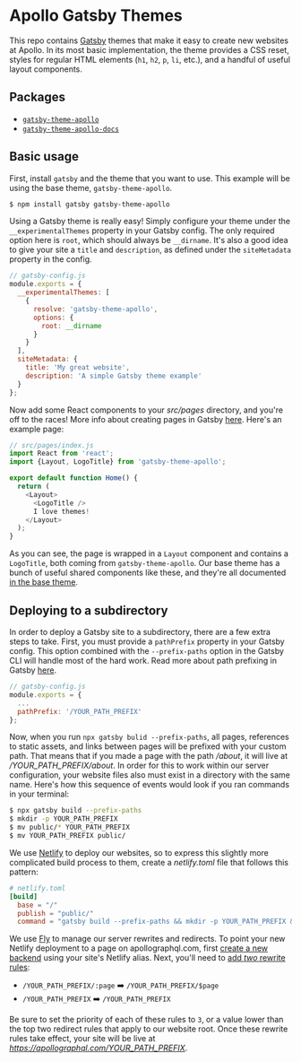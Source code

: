 # Apollo Gatsby Themes

This repo contains [Gatsby](https://gatsbyjs.org) themes that make it easy to create new websites at Apollo. In its most basic implementation, the theme provides a CSS reset, styles for regular HTML elements (`h1`, `h2`, `p`, `li`, etc.), and a handful of useful layout components.

## Packages

- [`gatsby-theme-apollo`](./packages/gatsby-theme-apollo)
- [`gatsby-theme-apollo-docs`](./packages/gatsby-theme-apollo-docs)

## Basic usage

First, install `gatsby` and the theme that you want to use. This example will be using the base theme, `gatsby-theme-apollo`.

```bash
$ npm install gatsby gatsby-theme-apollo
```

Using a Gatsby theme is really easy! Simply configure your theme under the `__experimentalThemes` property in your Gatsby config. The only required option here is `root`, which should always be `__dirname`. It's also a good idea to give your site a `title` and `description`, as defined under the `siteMetadata` property in the config.

```js
// gatsby-config.js
module.exports = {
  __experimentalThemes: [
    {
      resolve: 'gatsby-theme-apollo',
      options: {
        root: __dirname
      }
    }
  ],
  siteMetadata: {
    title: 'My great website',
    description: 'A simple Gatsby theme example'
  }
};
```

Now add some React components to your _src/pages_ directory, and you're off to the races! More info about creating pages in Gatsby [here](https://www.gatsbyjs.org/docs/creating-and-modifying-pages/). Here's an example page:

```js
// src/pages/index.js
import React from 'react';
import {Layout, LogoTitle} from 'gatsby-theme-apollo';

export default function Home() {
  return (
    <Layout>
      <LogoTitle />
      I love themes!
    </Layout>
  );
}
```

As you can see, the page is wrapped in a `Layout` component and contains a `LogoTitle`, both coming from `gatsby-theme-apollo`. Our base theme has a bunch of useful shared components like these, and they're all documented [in the base theme](./packages/gatsby-theme-apollo).

## Deploying to a subdirectory

In order to deploy a Gatsby site to a subdirectory, there are a few extra steps to take. First, you must provide a `pathPrefix` property in your Gatsby config. This option combined with the `--prefix-paths` option in the Gatsby CLI will handle most of the hard work. Read more about path prefixing in Gatsby [here](https://www.gatsbyjs.org/docs/path-prefix/).

```js
// gatsby-config.js
module.exports = {
  ...
  pathPrefix: '/YOUR_PATH_PREFIX'
};
```

Now, when you run `npx gatsby bulid --prefix-paths`, all pages, references to static assets, and links between pages will be prefixed with your custom path. That means that if you made a page with the path _/about_, it will live at _/*YOUR_PATH_PREFIX*/about_. In order for this to work within our server configuration, your website files also must exist in a directory with the same name. Here's how this sequence of events would look if you ran commands in your terminal:

```bash
$ npx gatsby build --prefix-paths
$ mkdir -p YOUR_PATH_PREFIX
$ mv public/* YOUR_PATH_PREFIX
$ mv YOUR_PATH_PREFIX public/
```

We use [Netlify](https://netlify.com) to deploy our websites, so to express this slightly more complicated build process to them, create a _netlify.toml_ file that follows this pattern:

```toml
# netlify.toml
[build]
  base = "/"
  publish = "public/"
  command = "gatsby build --prefix-paths && mkdir -p YOUR_PATH_PREFIX && mv public/* YOUR_PATH_PREFIX && mv YOUR_PATH_PREFIX public/"
```

We use [Fly](https://fly.io) to manage our server rewrites and redirects. To point your new Netlify deployment to a page on apollographql.com, first [create a new backend](https://fly.io/sites/www-apollodata-com/backends) using your site's Netlify alias. Next, you'll need to [add _two_ rewrite rules](https://fly.io/sites/www-apollodata-com/rules):

- `/YOUR_PATH_PREFIX/:page` ➡️ `/YOUR_PATH_PREFIX/$page`
- `/YOUR_PATH_PREFIX` ➡️ `/YOUR_PATH_PREFIX`

Be sure to set the priority of each of these rules to `3`, or a value lower than the top two redirect rules that apply to our website root. Once these rewrite rules take effect, your site will be live at _https://apollographql.com/YOUR_PATH_PREFIX_.
